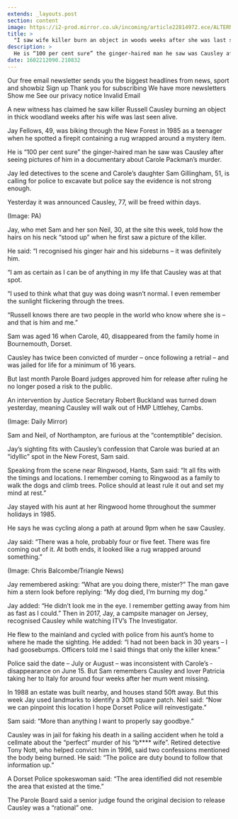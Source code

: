 ```yaml
--- 
extends: _layouts.post 
section: content 
image: https://i2-prod.mirror.co.uk/incoming/article22814972.ece/ALTERNATES/s1200/0_Samantha-Gillingham-and-her-son-Neil-and-Jay-Fellows.jpg 
title: > 
  "I saw wife killer burn an object in woods weeks after she was last seen alive" 
description: > 
  He is “100 per cent sure” the ginger-haired man he saw was Causley after seeing pictures of him in a documentary about Carole Packman’s murder.Jay’s sighting fits with Causley’s confession that Carole was buried at an “idyllic” spot in the New Forest, Sam said.Speaking from the scene near ­Ringwood, Hants, Sam said: “It all fits with the timings and locations.He says he was cycling along a path at around 9pm when he saw Causley.But Sam remembers Causley and lover Patricia taking her to Italy for around four weeks after her mum went missing. 
date: 1602212090.210832 
--- 
```

Our free email newsletter sends you the biggest headlines from news, sport and showbiz Sign up Thank you for subscribing We have more newsletters Show me See our privacy notice Invalid Email

A new witness has claimed he saw killer Russell Causley burning an object in thick woodland weeks after his wife was last seen alive.

Jay Fellows, 49, was biking through the New Forest in 1985 as a teenager when he spotted a firepit containing a rug wrapped around a mystery item.

He is “100 per cent sure” the ginger-haired man he saw was Causley after seeing pictures of him in a documentary about Carole Packman’s murder.

Jay led detectives to the scene and Carole’s daughter Sam Gillingham, 51, is calling for police to excavate but police say the evidence is not strong enough.

Yesterday it was announced Causley, 77, will be freed within days.

(Image: PA)

Jay, who met Sam and her son Neil, 30, at the site this week, told how the hairs on his neck “stood up” when he first saw a picture of the killer.

He said: “I recognised his ginger hair and his sideburns – it was definitely him.

“I am as certain as I can be of anything in my life that Causley was at that spot.

“I used to think what that guy was doing wasn’t normal. I even remember the sunlight flickering through the trees.

“Russell knows there are two people in the world who know where she is – and that is him and me.”

Sam was aged 16 when Carole, 40, disappeared from the family home in Bournemouth, Dorset.

Causley has twice been convicted of murder – once following a retrial – and was jailed for life for a minimum of 16 years.

But last month Parole Board judges approved him for release after ruling he no longer posed a risk to the public.

An intervention by Justice Secretary Robert Buckland was turned down yesterday, meaning Causley will walk out of HMP Littlehey, Cambs.

(Image: Daily Mirror)

Sam and Neil, of Northampton, are furious at the “contemptible” decision.

Jay’s sighting fits with Causley’s confession that Carole was buried at an “idyllic” spot in the New Forest, Sam said.

Speaking from the scene near ­Ringwood, Hants, Sam said: “It all fits with the timings and locations. I remember coming to Ringwood as a family to walk the dogs and climb trees. Police should at least rule it out and set my mind at rest.”

Jay stayed with his aunt at her ­Ringwood home throughout the summer holidays in 1985.

He says he was cycling along a path at around 9pm when he saw Causley.

Jay said: “There was a hole, probably four or five feet. There was fire coming out of it. At both ends, it looked like a rug wrapped around something.”

(Image: Chris Balcombe/Triangle News)

Jay remembered asking: “What are you doing there, mister?” The man gave him a stern look before replying: “My dog died, I’m burning my dog.”

Jay added: “He didn’t look me in the eye. I remember getting away from him as fast as I could.” Then in 2017, Jay, a campsite manager on Jersey, recognised Causley while watching ITV’s The Investigator.

He flew to the mainland and cycled with police from his aunt’s home to where he made the sighting. He added: “I had not been back in 30 years – I had goosebumps. Officers told me I said things that only the killer knew.”

Police said the date – July or August – was inconsistent with Carole’s ­disappearance on June 15. But Sam remembers Causley and lover Patricia taking her to Italy for around four weeks after her mum went missing.

In 1988 an estate was built nearby, and houses stand 50ft away. But this week Jay used landmarks to identify a 30ft square patch. Neil said: “Now we can pinpoint this location I hope Dorset Police will reinvestigate.”

Sam said: “More than anything I want to properly say goodbye.”

Causley was in jail for faking his death in a sailing accident when he told a cellmate about the “perfect” murder of his “b**** wife”. Retired detective Tony Nott, who helped convict him in 1996, said two ­confessions mentioned the body being burned. He said: “The police are duty bound to follow that information up.”

A Dorset Police spokeswoman said: “The area identified did not resemble the area that existed at the time.”

The Parole Board said a senior judge found the original decision to release Causley was a “rational” one.